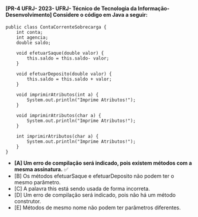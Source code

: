 ####  [PR-4 UFRJ- 2023- UFRJ- Técnico de Tecnologia da Informação- Desenvolvimento] Considere o código em Java a seguir:

    public class ContaCorrenteSobrecarga {
        int conta;
        int agencia;
        double saldo;

        void efetuarSaque(double valor) {
            this.saldo = this.saldo- valor;
        }

        void efetuarDeposito(double valor) {
            this.saldo = this.saldo + valor;
        }

        void imprimirAtributos(int a) {
            System.out.println("Imprime Atributos!");
        }

        void imprimirAtributos(char a) {
            System.out.println("Imprime Atributos!");
        }

        int imprimirAtributos(char a) {
            System.out.println("Imprime Atributos!");
        }
    }

 - **[A] Um erro de compilação será indicado, pois existem métodos com a mesma assinatura.** ✅
 - [B] Os métodos efetuarSaque e efetuarDeposito não podem ter o mesmo parâmetro.
 - [C] A palavra this está sendo usada de forma incorreta.
 - [D] Um erro de compilação será indicado, pois não há um método construtor.
 - [E] Métodos de mesmo nome não podem ter parâmetros diferentes.
